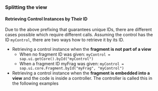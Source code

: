 ### Splitting the view


#### Retrieving Control Instances by Their ID

Due to the above prefixing that guarantees unique IDs, there are different cases possible which require different calls.
Assuming the control has the ID ```myControl```, there are two ways how to retrieve it by its ID.

- Retrieving a control instance when the **fragment is not part of a view**
  - When no fragment ID was given: ```myControl = sap.ui.getCore().byId("myControl")```
  - When a fragment ID myFrag was given: ```myControl = sap.ui.core.Fragment.byId("myFrag", "myControl")```
- Retrieving a control instance when the **fragment is embedded into a view** and the code is inside a controller. The controller is called this in the following examples
